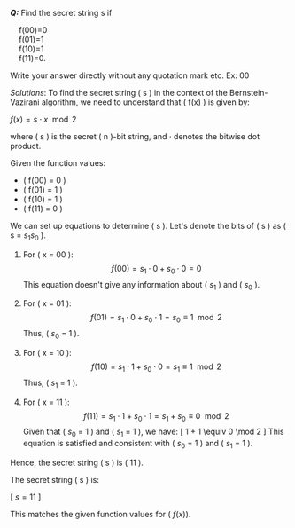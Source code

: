 ***Q:*** Find the secret string s if 

    f(00)=0  
    f(01)=1  
    f(10)=1  
    f(11)=0.

Write your answer directly without any quotation mark etc. Ex: 00

*Solutions*:
	To find the secret string \( s \) in the context of the Bernstein-Vazirani algorithm, we need to understand that \( f(x) \) is given by:

$f(x) = s \cdot x \mod 2$

where \( s \) is the secret \( n \)-bit string, and $\cdot$ denotes the bitwise dot product.

Given the function values:

- \( f(00) = 0 \)
- \( f(01) = 1 \)
- \( f(10) = 1 \)
- \( f(11) = 0 \)

We can set up equations to determine \( s \). Let's denote the bits of \( s \) as \( s = $s_1s_0$ \).

1. For \( x = 00 \):
   $$f(00) = s_1 \cdot 0 + s_0 \cdot 0 = 0$$ 
   This equation doesn't give any information about \( $s_1$ \) and \( $s_0$ \).

2. For \( x = 01 \):
    $$f(01) = s_1 \cdot 0 + s_0 \cdot 1 = s_0 \equiv 1 \mod 2$$
   Thus, \( $s_0$ = 1 \).

3. For \( x = 10 \):
   $$f(10) = s_1 \cdot 1 + s_0 \cdot 0 = s_1 \equiv 1 \mod 2$$
   Thus, \( $s_1$ = 1 \).

4. For \( x = 11 \):
	$$f(11) = s_1 \cdot 1 + s_0 \cdot 1 = s_1 + s_0 \equiv 0 \mod 2$$ 
   Given that \( $s_0$ = 1 \) and \( $s_1$ = 1 \), we have:
   \[ 1 + 1 \equiv 0 \mod 2 \]
   This equation is satisfied and consistent with \( $s_0$ = 1 \) and \( $s_1$ = 1 \).

Hence, the secret string \( s \) is \( $11$ \).

The secret string \( s \) is:

\[ $s = 11$ \]

This matches the given function values for ( $f(x)$).